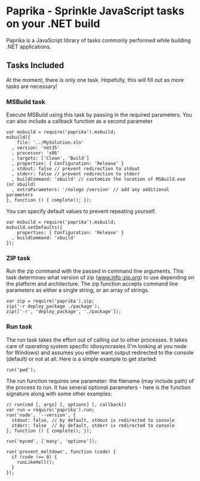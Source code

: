# Paprika - Sprinkle JavaScript tasks on your .NET build

Paprika is a JavaScript library of tasks commonly performed while building .NET applications.

## Tasks Included

At the moment, there is only one task. Hopefully, this will fill out as more tasks are necessary!

### MSBuild task

Execute MSBuild using this task by passing in the required parameters. You can also include a callback function as a second parameter

    var msbuild = require('paprika').msbuild;
    msbuild({
        file: '../MySolution.sln'
      , version: 'net35'
      , processor: 'x86'
      , targets: ['Clean', 'Build']
      , properties: { Configuration: 'Release' }
      , stdout: false // prevent redirection to stdout
      , stderr: false // prevent redirection to stderr
      , buildCommand: 'xbuild' // customize the location of MSBuild.exe (or xbuild)
      , extraParameters: '/nologo /version' // add any additional parameters
    }, function () { complete(); });

You can specify default values to prevent repeating yourself.

    var msbuild = require('paprika').msbuild;
    msbuild.setDefaults({
        properties: { Configuration: 'Release' }
      , buildCommand: 'xbuild'
    });

### ZIP task

Run the zip command with the passed in command line arguments. This task determines what version of zip (www.info-zip.org) to use depending on the platform and architecture. The zip function accepts command line parameters as either a single string, or an array of strings.

    var zip = require('paprika').zip;
    zip('-r deploy_package ./package');
    zip(['-r', 'deploy_package', './package']);

### Run task

The run task takes the effort out of calling out to other processes. It takes care of operating system specific idiosyncrasies (I'm looking at you node for Windows) and assumes you either want output redirected to the console (default) or not at all. Here is a simple example to get started:

    run('pwd');

The run function requires one parameter: the filename (may include path) of the process to run. It has several optional parameters - here is the function signature along with some other examples:

    // run(cmd [, args] [, options] [, callback])
    var run = require('paprika').run;
    run('node', '--version', {
      stdout: false, // by default, stdout is redirected to console
      stderr: false  // by default, stderr is redirected to console
    }, function () { complete(); });

    run('mycmd', ['many', 'options']);

    run('prevent_meltdown', function (code) {
      if (code !== 0) {
        runLikeHell();
      }
    });
